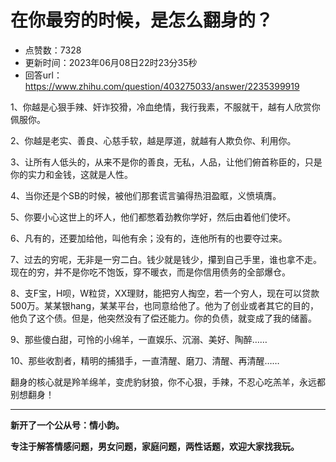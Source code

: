 # 在你最穷的时候，是怎么翻身的？
- 点赞数：7328
- 更新时间：2023年06月08日22时23分35秒
- 回答url：https://www.zhihu.com/question/403275033/answer/2235399919
<body>
 <p data-pid="Hyz-XczH">1、你越是心狠手辣、奸诈狡猾，冷血绝情，我行我素，不服就干，越有人欣赏你佩服你。</p>
 <p data-pid="t-pVb-_C">2、你越是老实、善良、心慈手软，越是厚道，就越有人欺负你、利用你。</p>
 <p data-pid="k5APy-AO">3、让所有人低头的，从来不是你的善良，无私，人品，让他们俯首称臣的，只是你的实力和金钱，这就是人性。</p>
 <p data-pid="b62dZX41">4、当你还是个SB的时候，被他们那套谎言骗得热泪盈眶，义愤填膺。</p>
 <p data-pid="hDL1r2L-">5、你要小心这世上的坏人，他们都憋着劲教你学好，然后由着他们使坏。</p>
 <p data-pid="MlK8--WY">6、凡有的，还要加给他，叫他有余；没有的，连他所有的也要夺过来。</p>
 <p data-pid="NwH5MTJr">7、过去的穷呢，无非是一穷二白。钱少就是钱少，攥到自己手里，谁也拿不走。现在的穷，并不是你吃不饱饭，穿不暖衣，而是你信用债务的全部爆仓。</p>
 <p data-pid="jwze1e2B">8、支F宝，H呗，W粒贷，XX理财，能把穷人掏空，若一个穷人，现在可以贷款500万。某某银hang，某某平台，也同意给他了。他为了创业或者其它的目的，他负了这个债。但是，他突然没有了偿还能力。你的负债，就变成了我的储蓄。</p>
 <p data-pid="_N1AndzV">9、那些傻白甜，可怜的小绵羊，一直娱乐、沉溺、美好、陶醉……</p>
 <p data-pid="vu5bJKll">10、那些收割者，精明的捕猎手，一直清醒、磨刀、清醒、再清醒……</p>
 <p data-pid="KXP510PU">翻身的核心就是羚羊绵羊，变虎豹豺狼，你不心狠，手辣，不忍心吃羔羊，永远都别想翻身！</p>
 <hr>
 <p data-pid="JxgQsRV0"><b>新开了一个公从号：情小韵。</b></p>
 <p data-pid="h14Fhki-"><b>专注于解答情感问题，男女问题，家庭问题，两性话题，欢迎大家找我玩。</b></p>
</body>